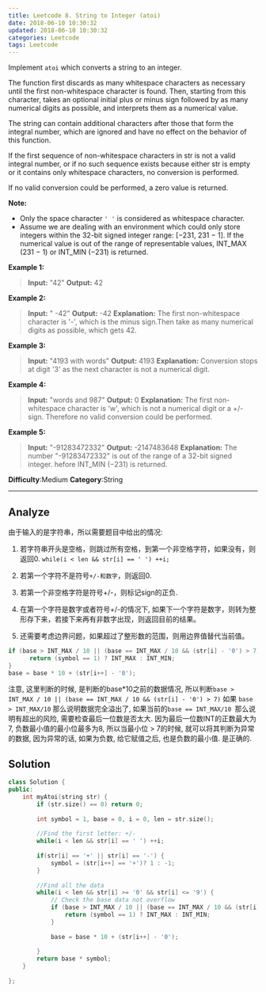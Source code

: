 ```yaml
---
title: Leetcode 8. String to Integer (atoi)
date: 2018-06-10 10:30:32
updated: 2018-06-10 10:30:32
categories: Leetcode
tags: Leetcode
---
```


Implement  `atoi`  which converts a string to an integer.

The function first discards as many whitespace characters as necessary until the first non-whitespace character is found. Then, starting from this character, takes an optional initial plus or minus sign followed by as many numerical digits as possible, and interprets them as a numerical value.

The string can contain additional characters after those that form the integral number, which are ignored and have no effect on the behavior of this function.

If the first sequence of non-whitespace characters in str is not a valid integral number, or if no such sequence exists because either str is empty or it contains only whitespace characters, no conversion is performed.

If no valid conversion could be performed, a zero value is returned.

**Note:**

-   Only the space character  `' '`  is considered as whitespace character.
-   Assume we are dealing with an environment which could only store integers within the 32-bit signed integer range: [−231, 231 − 1]. If the numerical value is out of the range of representable values, INT_MAX (231 − 1) or INT_MIN (−231) is returned.

**Example 1:**
>**Input:** "42"
>**Output:** 42

**Example 2:**
> **Input:** "   -42"
> **Output:** -42
> **Explanation:** The first non-whitespace character is '-', which is the minus sign.Then take as many numerical digits as possible, which gets 42.

**Example 3:**
> **Input:** "4193 with words"
> **Output:** 4193
> **Explanation:** Conversion stops at digit '3' as the next character is not a numerical digit.

**Example 4:**
> **Input:** "words and 987"
> **Output:** 0
> **Explanation:** The first non-whitespace character is 'w', which is not a numerical digit or a +/- sign. Therefore no valid conversion could be performed.

**Example 5:**
> **Input:** "-91283472332"
> **Output:** -2147483648
> **Explanation:** The number "-91283472332" is out of the range of a 32-bit signed integer. hefore INT_MIN (−231) is returned.

**Difficulty**:Medium
**Category**:String

<!--more-->
*****

## Analyze

由于输入的是字符串，所以需要题目中给出的情况:
1. 若字符串开头是空格，则跳过所有空格，到第一个非空格字符，如果没有，则返回0.
 `while(i < len && str[i] == ' ') ++i;`

2. 若第一个字符不是符号`+/-和数字`，则返回0.

3. 若第一个非空格字符是符号+/-，则标记sign的正负.

4. 在第一个字符是数字或者符号+/-的情况下, 如果下一个字符是数字，则转为整形存下来，若接下来再有非数字出现，则返回目前的结果。

5. 还需要考虑边界问题，如果超过了整形数的范围，则用边界值替代当前值。
```cpp
if (base > INT_MAX / 10 || (base == INT_MAX / 10 && (str[i] - '0') > 7)) {
      return (symbol == 1) ? INT_MAX : INT_MIN;
}
base = base * 10 + (str[i++] - '0');
```
注意, 这里判断的时候, 是判断的base*10之前的数据情况, 所以判断`base > INT_MAX / 10 || (base == INT_MAX / 10 && (str[i] - '0') > 7)`
如果 `base > INT_MAX/10` 那么说明数据完全溢出了, 如果当前的`base == INT_MAX/10 `那么说明有超出的风险, 需要检查最后一位数是否太大. 因为最后一位数INT的正数最大为7, 负数最小值的最小位最多为8, 所以当最小位 > 7的时候, 就可以将其判断为异常的数据, 因为异常的话, 如果为负数,  给它赋值之后, 也是负数的最小值. 是正确的.

## Solution
```cpp
class Solution {
public:
    int myAtoi(string str) {
        if (str.size() == 0) return 0;
        
        int symbol = 1, base = 0, i = 0, len = str.size();
        
        //Find the first letter: +/-
        while(i < len && str[i] == ' ') ++i;
        
        if(str[i] == '+' || str[i] == '-') {
            symbol = (str[i++] == '+')? 1 : -1;
        }
        
        //Find all the data
        while(i < len && str[i] >= '0' && str[i] <= '9') {
            // Check the base data not overflow
            if (base > INT_MAX / 10 || (base == INT_MAX / 10 && (str[i] - '0') > 7)) {
                return (symbol == 1) ? INT_MAX : INT_MIN;
            }
            
            base = base * 10 + (str[i++] - '0');
        
        }
        return base * symbol;
    }
    
};
```
